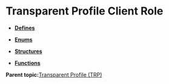 # Transparent Profile Client Role

-   **[Defines](GUID-C54E2AB4-4FC0-412D-AA43-44DEA2206942.md)**  

-   **[Enums](GUID-E372FDDA-8BB8-4E63-8C1F-0D531DA0F0B0.md)**  

-   **[Structures](GUID-E036F038-9556-4640-A277-570194EFBEC6.md)**  

-   **[Functions](GUID-C056A2CF-1E57-4229-B9F2-835FBF22B85E.md)**  


**Parent topic:**[Transparent Profile \(TRP\)](GUID-DFBCBE4D-2E2C-4162-947B-30CDF6F3ADCB.md)

